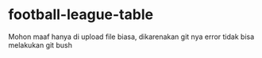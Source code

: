 # football-league-table

Mohon maaf hanya di upload file biasa, dikarenakan git nya error tidak bisa melakukan git bush
